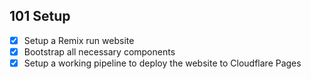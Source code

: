 ## 101 Setup
- [x] Setup a Remix run website
- [x] Bootstrap all necessary components
- [x] Setup a working pipeline to deploy the website to Cloudflare Pages
